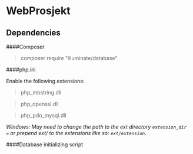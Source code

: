 # WebProsjekt

## Dependencies
####Composer

>composer require "illuminate/database"

####php.ini

Enable the following extensions:
>php_mbstring.dll

>php_openssl.dll

>php_pdo_mysql.dll

*Windows: May need to change the path to the ext directory `extension_dir =` or prepend ext/ to the extensions like so: `ext/extension`.*

####Database initializing script
